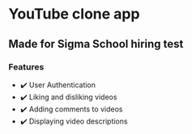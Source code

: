 # YouTube clone app
## Made for Sigma School hiring test

### Features
- ✔️ User Authentication
- ✔️ Liking and disliking videos
- ✔️ Adding comments to videos
- ✔️ Displaying video descriptions
